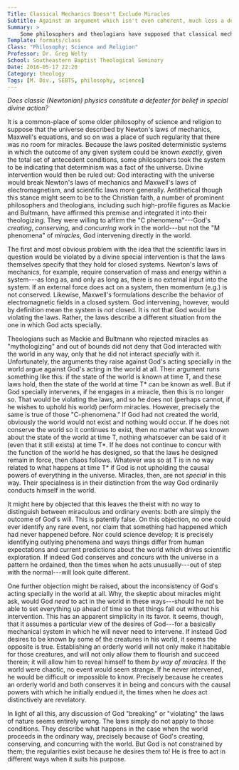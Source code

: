 ```yaml
---
Title: Classical Mechanics Doesn't Exclude Miracles
Subtitle: Against an argument which isn't even coherent, much less a defeater.
Summary: >
    Some philosophers and theologians have supposed that classical mechanics excludes God's acting in the world specially (i.e. miracles). This is nonsense of the highest order.
Template: formats/class
Class: "Philosophy: Science and Religion"
Professor: Dr. Greg Welty
School: Southeastern Baptist Theological Seminary
Date: 2016-05-17 22:20
Category: theology
Tags: [M. Div., SEBTS, philosophy, science]
---
```


<i class=editorial>Does classic (Newtonian) physics constitute a defeater for belief in special divine action?</i>

It is a common-place of some older philosophy of science and religion to suppose that the universe described by Newton's laws of mechanics, Maxwell's equations, and so on was a place of such regularity that there was no room for miracles. Because the laws posited deterministic systems in which the outcome of any given system could be known *exactly*, given the total set of antecedent conditions, some philosophers took the system to be indicating that determinism was a fact of the universe. Divine intervention would then be ruled out: God interacting with the universe would break Newton's laws of mechanics and Maxwell's laws of electromagnetism, and scientific laws more generally. Antithetical though this stance might seem to be to the Christian faith, a number of prominent philosophers and theologians, including such high-profile figures as Mackie and Bultmann, have affirmed this premise and integrated it into their theologizing. They were willing to affirm the "C phenomena"---God's *creating*, *conserving*, and *concurring* work in the world---but not the "M phenomena" of *miracles*, God intervening directly in the world.

The first and most obvious problem with the idea that the scientific laws in question would be violated by a divine special intervention is that the laws themselves specify that they hold for closed systems. Newton's laws of mechanics, for example, require conservation of mass and energy within a system---as long as, and only as long as, there is no external input into the system. If an external force does act on a system, then momentum (e.g.) is not conserved. Likewise, Maxwell's formulations describe the behavior of electromagnetic fields in a closed system. God intervening, however, would by definition mean the system is *not* closed. It is not that God would be violating the laws. Rather, the laws describe a different situation from the one in which God acts specially.

Theologians such as Mackie and Bultmann who rejected miracles as "mythologizing" and out of bounds did not deny that God interacted with the world in any way, only that he did not interact *specially* with it. Unfortunately, the arguments they raise against God's acting specially in the world argue against God's acting in the world at all. Their argument runs something like this: if the state of the world is known at time T, and these laws hold, then the state of the world at time T\* can be known as well. But if God specially intervenes, if he engages in a miracle, then this is no longer so. That would be violating the laws, and so he does not (perhaps cannot, if he wishes to uphold his world) perform miracles. However, precisely the same is true of those "C-phenomena." If God had not created the world, obviously the world would not exist and nothing would occur. If he does not conserve the world so it continues to exist, then no matter what was known about the state of the world at time T, nothing whatsoever can be said of it (even that it still exists) at time T\*. If he does not continue to concur with the function of the world he has designed, so that the laws he designed remain in force, then chaos follows. Whatever was so at T is in no way related to what happens at time T\* if God is not upholding the causal powers of everything in the universe. Miracles, then, are not *special* in this way. Their specialness is in their distinction from the way God ordinarily conducts himself in the world.

It might here by objected that this leaves the theist with no way to distinguish between miraculous and ordinary events: both are simply the outcome of God's will. This is patently false. On this objection, no one could ever identify any rare event, nor claim that something had happened which had never happened before. Nor could science develop; it is precisely identifying outlying phenomena and ways things differ from human expectations and current predictions about the world which drives scientific exploration. If indeed God conserves and concurs with the universe in a pattern he ordained, then the times when he acts unusually---out of step with the normal---will look quite different.

One further objection might be raised, about the inconsistency of God's acting specially in the world at all. Why, the skeptic about miracles might ask, would God *need* to act in the world in these ways---should he not be able to set everything up ahead of time so that things fall out without his intervention. This has an apparent simplicity in its favor. It seems, though, that it assumes a particular view of the desires of God---for a basically mechanical system in which he will never need to intervene. If instead God desires to be known by some of the creatures in his world, it seems the opposite is true. Establishing an orderly world will not only make it habitable for those creatures, and will not only allow them to flourish and succeed therein; it will allow him to reveal himself to them *by way of miracles*. If the world were chaotic, no event would seem strange. If he never intervened, he would be difficult or impossible to know. Precisely because he creates an orderly world and both conserves it in being and concurs with the causal powers with which he initially endued it, the times when he *does* act distinctively are revelatory.

In light of all this, any discussion of God "breaking" or "violating" the laws of nature seems entirely wrong. The laws simply do not apply to those conditions. They describe what happens in the case when the world proceeds in the ordinary way, precisely because of God's creating, conserving, and concurring with the world. But God is not constrained by them; the regularities exist because he desires them to! He is free to act in different ways when it suits his purpose.
